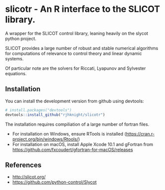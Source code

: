 # slicotr - An R interface to the SLICOT library.

A wrapper for the SLICOT control library, leaning heavily on the slycot python project.

SLICOT provides a large number of robust and stable numerical algorithms for computations of relevance to control theory and linear dynamic systems. 

Of particular note are the solvers for Riccati, Lyapunov and Sylvester equations.

## Installation

You can install the development version from github using devtools:

``` r
# install.packages("devtools")
devtools::install_github("rjhknight/slicotr")
```

The installation requires compiliation of a large number of fortran files. 

- For installation on Windows, ensure RTools is installed (https://cran.r-project.org/bin/windows/Rtools/)
- For installation on macOS, install Apple Xcode 10.1 and gFortran from https://github.com/fxcoudert/gfortran-for-macOS/releases 
 

## References
- http://slicot.org/
- https://github.com/python-control/Slycot
